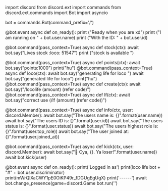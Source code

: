 import discord
from discord.ext import commands
from discord.ext.commands import Bot
import asyncio


bot = commands.Bot(command_prefix='/')

@bot.event
async def on_ready():
    print ("Ready when you are xd")
    print ("I am running on " + bot.user.name)
    print ("With the ID: " + bot.user.id)

@bot.command(pass_context=True)
async def stock(ctx):
    await bot.say("Lives stock   :loco: 51547")
    print ("stock is available ")

@bot.command(pass_context=True)
async def points(ctx):
    await bot.say("points:1000")
    print("hu")
@bot.command(pass_context=True)
async def loco(ctx):
    await bot.say("generating life for loco ")
    await bot.say("generated life for loco")
    print("hu")
@bot.command(pass_context=True)
async def create(ctx):
    await bot.say("/locolife (amount) (refer code)")
@bot.command(pass_context=True)
async def lf(ctx):
    await bot.say("correct use (/lf (amount) (refer code))")


@bot.command(pass_context=True)
async def info(ctx, user: discord.Member):
    await bot.say("The users name is: {}".format(user.name))
    await bot.say("The users ID is: {}".format(user.id))
    await bot.say("The users status is: {}".format(user.status))
    await bot.say("The users highest role is: {}".format(user.top_role))
    await bot.say("The user joined at: {}".format(user.joined_at))

@bot.command(pass_context=True)
async def kick(ctx, user: discord.Member):
    await bot.say(":boot: Cya, {}. Ya loser!".format(user.name))
    await bot.kick(user)

@bot.event
async def on_ready():
    print('Logged in as')
    print(loco life bot + "#" + bot.user.discriminator)
    print(mWrQlXaCWY1pE0OiKP49r_fDGUgEgUgX)
    print('------')
    await bot.change_presence(game=discord.Game bot.run('')
